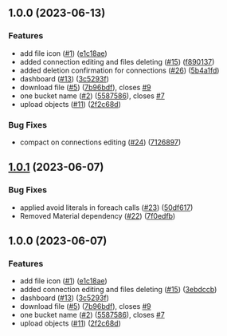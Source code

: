 ## 1.0.0 (2023-06-13)


### Features

* add file icon ([#1](https://github.com/64mb/pilot-s3/issues/1)) ([e1c18ae](https://github.com/64mb/pilot-s3/commit/e1c18aef2a1854a47803993b53e683d00ab341c7))
* added connection editing and files deleting ([#15](https://github.com/64mb/pilot-s3/issues/15)) ([f890137](https://github.com/64mb/pilot-s3/commit/f8901372325e3ea8782f94345c39347c2be1121b))
* added deletion confirmation for connections ([#26](https://github.com/64mb/pilot-s3/issues/26)) ([5b4a1fd](https://github.com/64mb/pilot-s3/commit/5b4a1fde206ea756b5d14b3ab9b371aba8b9905e))
* dashboard ([#13](https://github.com/64mb/pilot-s3/issues/13)) ([3c5293f](https://github.com/64mb/pilot-s3/commit/3c5293ffab54dad9df4d322c69f7da4498d11ba6))
* download file ([#5](https://github.com/64mb/pilot-s3/issues/5)) ([7b96bdf](https://github.com/64mb/pilot-s3/commit/7b96bdf7399ed6762f3703d7be4e5fe0a3beabf1)), closes [#9](https://github.com/64mb/pilot-s3/issues/9)
* one bucket name ([#2](https://github.com/64mb/pilot-s3/issues/2)) ([5587586](https://github.com/64mb/pilot-s3/commit/55875862c9a95554fa209a018963cffc68624c89)), closes [#7](https://github.com/64mb/pilot-s3/issues/7)
* upload objects ([#11](https://github.com/64mb/pilot-s3/issues/11)) ([2f2c68d](https://github.com/64mb/pilot-s3/commit/2f2c68d9927c05d101fc70b306485ea64e1cccfd))


### Bug Fixes

* compact on connections editing ([#24](https://github.com/64mb/pilot-s3/issues/24)) ([7126897](https://github.com/64mb/pilot-s3/commit/71268971e5cdbba8bb969c99ddde68542e579a9a))

## [1.0.1](https://github.com/64mb/pilot-s3/compare/v1.0.0...v1.0.1) (2023-06-07)


### Bug Fixes

* applied avoid literals in foreach calls ([#23](https://github.com/64mb/pilot-s3/issues/23)) ([50df617](https://github.com/64mb/pilot-s3/commit/50df61773c0f394fd13cfbbc5d28b1f8b85f5117))
* Removed Material dependency ([#22](https://github.com/64mb/pilot-s3/issues/22)) ([7f0edfb](https://github.com/64mb/pilot-s3/commit/7f0edfb9c05a21a6e51b36236423591b06cd6605))

## 1.0.0 (2023-06-07)


### Features

* add file icon ([#1](https://github.com/64mb/pilot-s3/issues/1)) ([e1c18ae](https://github.com/64mb/pilot-s3/commit/e1c18aef2a1854a47803993b53e683d00ab341c7))
* added connection editing and files deleting ([#15](https://github.com/64mb/pilot-s3/issues/15)) ([3ebdccb](https://github.com/64mb/pilot-s3/commit/3ebdccb4bf20a951e507b3ca1f81f044b3e93077))
* dashboard ([#13](https://github.com/64mb/pilot-s3/issues/13)) ([3c5293f](https://github.com/64mb/pilot-s3/commit/3c5293ffab54dad9df4d322c69f7da4498d11ba6))
* download file ([#5](https://github.com/64mb/pilot-s3/issues/5)) ([7b96bdf](https://github.com/64mb/pilot-s3/commit/7b96bdf7399ed6762f3703d7be4e5fe0a3beabf1)), closes [#9](https://github.com/64mb/pilot-s3/issues/9)
* one bucket name ([#2](https://github.com/64mb/pilot-s3/issues/2)) ([5587586](https://github.com/64mb/pilot-s3/commit/55875862c9a95554fa209a018963cffc68624c89)), closes [#7](https://github.com/64mb/pilot-s3/issues/7)
* upload objects ([#11](https://github.com/64mb/pilot-s3/issues/11)) ([2f2c68d](https://github.com/64mb/pilot-s3/commit/2f2c68d9927c05d101fc70b306485ea64e1cccfd))
